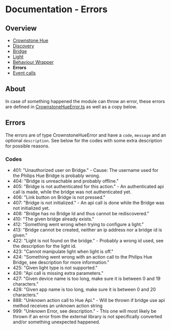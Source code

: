 # Documentation - Errors

## Overview

- [Crownstone Hue](/documentation/CrownstoneHue.md)
- [Discovery](/documentation/Discovery.md)
- [Bridge](/documentation/Bridge.md)
- [Light](/documentation/Light.md)
- [Behaviour Wrapper](/documentation/BehaviourWrapper.md)
- **Errors**
- [Event calls](/documentation/EventCalls.md)  

## About

In case of something happened the module can throw an error, these errors are defined in [CrownstoneHueError.ts](/src/util/CrownstoneHueError.ts) as well as a copy below.

## Errors

The errors are of type CrownstoneHueError and have a `code`, `message` and an optional `description`.
See below for the codes with some extra description for possible reasons.

### Codes

- 401: "Unauthorized user on Bridge." - Cause: The username used for the Philips Hue Bridge is probably wrong.
- 404: "Bridge is unreachable and probably offline."
- 405: "Bridge is not authenticated for this action." - An authenticated api call is made, while the bridge was not authenticated yet.
- 406: "Link button on Bridge is not pressed."
- 407: "Bridge is not initialized." - An api call is done while the Bridge was not initialized yet.
- 408: "Bridge has no Bridge Id and thus cannot be rediscovered."  
- 410: "The given bridge already exists."
- 412: "Something went wrong when trying to configure a light."
- 413: "Bridge cannot be created, neither an ip address nor a bridge id is given."
- 422: "Light is not found on the bridge." - Probably a wrong id used, see the description for the light id.
- 423: "Cannot manipulate light when light is off."
- 424: "Something went wrong with an action call to the Philips Hue Bridge, see description for more information."
- 425: "Given light type is not supported."
- 426: "Api call is missing extra parameters."
- 427: "Given device name is too long, make sure it is between 0 and 19 characters."
- 428: "Given app name is too long, make sure it is between 0 and 20 characters."
- 888: "Unknown action call to Hue Api." - Will be thrown if bridge use api method receives an unknown action string
- 999: "Unknown Error, see description." - This one will most likely be thrown if an error from the external library is not specifically converted and/or something unexpected happened.


 